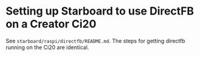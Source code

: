 # Setting up Starboard to use DirectFB on a Creator Ci20

See `starboard/raspi/directfb/README.md`.  The steps for getting directfb
running on the Ci20 are identical.
